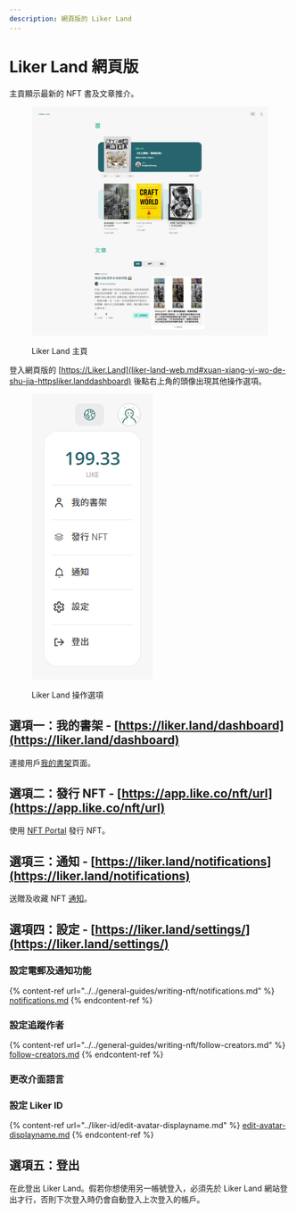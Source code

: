 ```yaml
---
description: 網頁版的 Liker Land
---
```


# Liker Land 網頁版

主貢顯示最新的 NFT 書及文章推介。

<figure><img src="../../.gitbook/assets/Liker Land Desktop.png" alt=""><figcaption><p>Liker Land 主頁</p></figcaption></figure>

登入網頁版的 [https://Liker.Land](liker-land-web.md#xuan-xiang-yi-wo-de-shu-jia-httpsliker.landdashboard) 後點右上角的頭像出現其他操作選項。​

<figure><img src="../../.gitbook/assets/Liker Land menu.png" alt=""><figcaption><p>Liker Land 操作選項</p></figcaption></figure>

## 選項一：我的書架 - [https://liker.land/dashboard](https://liker.land/dashboard)

連接用戶[我的書架](../../general-guides/writing-nft/dashboard.md)頁面。‌

## 選項二：發行 NFT - [https://app.like.co/nft/url](https://app.like.co/nft/url)

使用 [NFT Portal](../../general-guides/writing-nft/nft-portal.md) 發行 NFT。

## 選項三：通知 - [https://liker.land/notifications](https://liker.land/notifications)

送贈及收藏 NFT [通知](../../general-guides/writing-nft/notifications.md)。

## 選項四：設定 - [https://liker.land/settings/](https://liker.land/settings/)

###

### 設定電郵及通知功能

{% content-ref url="../../general-guides/writing-nft/notifications.md" %}
[notifications.md](../../general-guides/writing-nft/notifications.md)
{% endcontent-ref %}

### 設定追蹤作者

{% content-ref url="../../general-guides/writing-nft/follow-creators.md" %}
[follow-creators.md](../../general-guides/writing-nft/follow-creators.md)
{% endcontent-ref %}

### 更改介面語言

### 設定 Liker ID

{% content-ref url="../liker-id/edit-avatar-displayname.md" %}
[edit-avatar-displayname.md](../liker-id/edit-avatar-displayname.md)
{% endcontent-ref %}

## 選項五：登出

在此登出 Liker Land。假若你想使用另一帳號登入，必須先於 Liker Land 網站登出才行，否則下次登入時仍會自動登入上次登入的帳戶。
